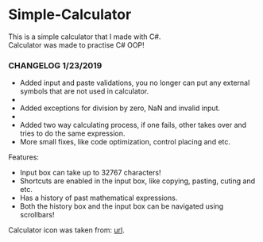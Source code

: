 # Simple-Calculator
This is a simple calculator that I made with C#.<br>
Calculator was made to practise C# OOP!

<h3>CHANGELOG 1/23/2019</h3>
<ul>
  <li>Added input and paste validations, you no longer can put any external symbols that are not used in calculator.<li>
  <li>Added exceptions for division by zero, NaN and invalid input.<li>
  <li>Added two way calculating process, if one fails, other takes over and tries to do the same expression.</li>
  <li>More small fixes, like code optimization, control placing and etc.</li>
</ul>

Features:<br>
<ul>
  <li>Input box can take up to 32767 characters!</li>
  <li>Shortcuts are enabled in the input box, like copying, pasting, cuting and etc.</li>
  <li>Has a history of past mathematical expressions.</li>
  <li>Both the history box and the input box can be navigated using scrollbars!</li>  
</ul>

Calculator icon was taken from:
<a href='https://icons8.com/icon/21/calculator' target='_blank'>url</a>.

